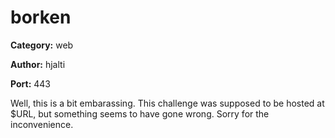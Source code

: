 # borken
**Category:** web

**Author:** hjalti

**Port:** 443

Well, this is a bit embarassing. This challenge was supposed to be hosted
at $URL, but something seems to have gone wrong. Sorry for the
inconvenience.
